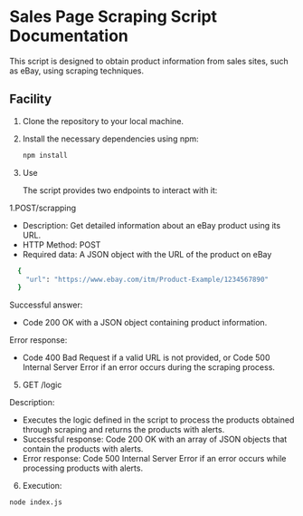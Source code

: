 # Sales Page Scraping Script Documentation

This script is designed to obtain product information from sales sites, such as eBay, using scraping techniques.

## Facility

1. Clone the repository to your local machine.

2. Install the necessary dependencies using npm:

   ```bash
   npm install

2. Use

    The script provides two endpoints to interact with it:

  1.POST/scrapping
     
  - Description: Get detailed information about an eBay product using its URL.
  - HTTP Method: POST
  - Required data: A JSON object with the URL of the product on eBay

  ```bash
    {
      "url": "https://www.ebay.com/itm/Product-Example/1234567890"
    }
  ```

Successful answer:

  - Code 200 OK with a JSON object containing product information.
    
Error response:
  - Code 400 Bad Request if a valid URL is not provided, or Code 500 Internal Server Error if an error occurs during the scraping process.

  5. GET /logic
     
Description: 
  - Executes the logic defined in the script to process the products obtained through scraping and returns the products with alerts.  
  - Successful response: Code 200 OK with an array of JSON objects that contain the products with alerts.
  - Error response: Code 500 Internal Server Error if an error occurs while processing products with alerts.

  6. Execution:

```bash
node index.js
